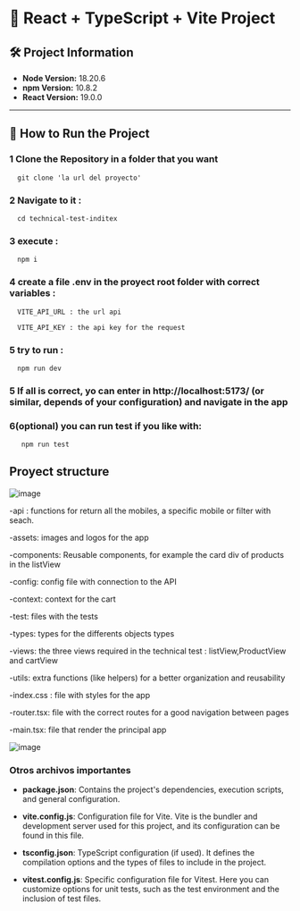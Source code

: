 # 🚀 React + TypeScript + Vite Project

## 🛠 Project Information
- **Node Version:** 18.20.6  
- **npm Version:** 10.8.2  
- **React Version:** 19.0.0  

---

## 📖 How to Run the Project

### 1 Clone the Repository in a folder that you want
  ```
    git clone 'la url del proyecto' 
  ```

### 2 Navigate to it :
  ```
    cd technical-test-inditex
  ```
   
### 3 execute  :
  ```
    npm i
  ```
    
### 4 create a file .env in the proyect root folder with correct variables :
  ```
    VITE_API_URL : the url api
    
    VITE_API_KEY : the api key for the request
  ```

### 5  try to run :
  ```
    npm run dev
  ```

### 5  If all is correct, yo can enter in http://localhost:5173/ (or similar, depends of your configuration) and navigate in the app 

### 6(optional)  you can run test if you like with:
 ```
    npm run test
  ```


## Proyect structure
![image](https://github.com/user-attachments/assets/1b241911-8f5d-4f2e-bcf4-496f161d8b6d)

-api : functions for return all the mobiles, a specific mobile or filter with seach.

-assets: images and logos for the app

-components: Reusable components, for example the card div of products in the listView

-config: config file with connection to the API

-context: context for the cart

-test: files with the tests

-types: types for the differents objects types

-views: the three views required in the technical test : listView,ProductView and cartView

-utils: extra functions (like helpers) for a better organization and reusability

-index.css : file with styles for the app

-router.tsx: file with the correct routes for a good navigation between pages

-main.tsx: file that render the principal app

![image](https://github.com/user-attachments/assets/4d96aad7-2591-45a9-a236-60f912737e0a)

### Otros archivos importantes

- **package.json**: Contains the project's dependencies, execution scripts, and general configuration.

- **vite.config.js**: Configuration file for Vite. Vite is the bundler and development server used for this project, and its configuration can be found in this file.

- **tsconfig.json**: TypeScript configuration (if used). It defines the compilation options and the types of files to include in the project.

- **vitest.config.js**: Specific configuration file for Vitest. Here you can customize options for unit tests, such as the test environment and the inclusion of test files.


